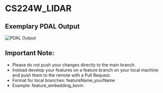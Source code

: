 # CS224W_LIDAR

## Exemplary PDAL Output
 
 ![PDAL Output](https://github.com/kdmayer/CS224W_LIDAR/blob/main/assets/images/example.png)

## Important Note: 

 - Please do not push your changes directly to the main branch. 
 - Instead develop your features on a feature branch on your local machine and push them to the remote with a Pull Request. 
 - Format for local branches: featureName_yourName
 - Example: feature_embedding_kevin
